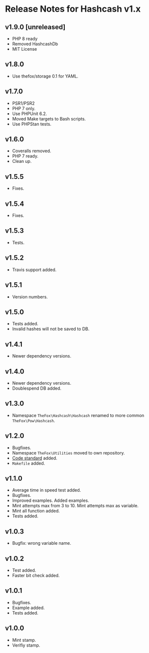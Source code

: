 # Release Notes for Hashcash v1.x

## v1.9.0 [unreleased]

- PHP 8 ready
- Removed HashcashDb
- MIT License

## v1.8.0

- Use thefox/storage 0.1 for YAML.

## v1.7.0

- PSR1/PSR2
- PHP 7 only.
- Use PHPUnit 6.2.
- Moved Make targets to Bash scripts.
- Use PHPStan tests.

## v1.6.0

- Coveralls removed.
- PHP 7 ready.
- Clean up.

## v1.5.5

- Fixes.

## v1.5.4

- Fixes.

## v1.5.3

- Tests.

## v1.5.2

- Travis support added.

## v1.5.1

- Version numbers.

## v1.5.0

- Tests added.
- Invalid hashes will not be saved to DB.

## v1.4.1

- Newer dependency versions.

## v1.4.0

- Newer dependency versions.
- Doublespend DB added.

## v1.3.0

- Namespace `TheFox\Hashcash\Hashcash` renamed to more common `TheFox\Pow\Hashcash`.

## v1.2.0

- Bugfixes.
- Namespace `TheFox\Utilities` moved to own repository.
- [Code standard](https://github.com/TheFox/phpcsrs) added.
- `Makefile` added.

## v1.1.0

- Average time in speed test added.
- Bugfixes.
- Improved examples. Added examples.
- Mint attempts max from 3 to 10. Mint attempts max as variable.
- Mint all function added.
- Tests added.

## v1.0.3

- Bugfix: wrong variable name.

## v1.0.2

- Test added.
- Faster bit check added.

## v1.0.1

- Bugfixes.
- Example added.
- Tests added.


## v1.0.0

- Mint stamp.
- Verifiy stamp.
